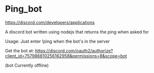 # Ping_bot
https://discord.com/developers/applications

A discord bot written using nodejs that returns the ping when asked for 

Usage: Just enter !ping when the bot's in the server

Get the bot at:
https://discord.com/oauth2/authorize?client_id=757986810256162958&permissions=8&scope=bot

(bot Currently offline)
